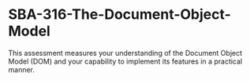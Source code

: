 # SBA-316-The-Document-Object-Model
This assessment measures your understanding of the Document Object Model (DOM) and your capability to implement its features in a practical manner.
